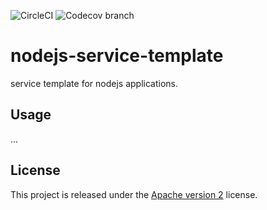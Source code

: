 ![CircleCI](https://img.shields.io/circleci/build/github/ShipyardSuite/nodejs-service-template/develop?label=build%20%28develop%29&logo=circleci&style=flat-square)
![Codecov branch](https://img.shields.io/codecov/c/github/ShipyardSuite/nodejs-service-template/develop?label=coverage%20%28develop%29&logo=codecov&style=flat-square)

# nodejs-service-template
service template for nodejs applications.

## Usage

...

## License

This project is released under the [Apache version 2](LICENSE) license.
